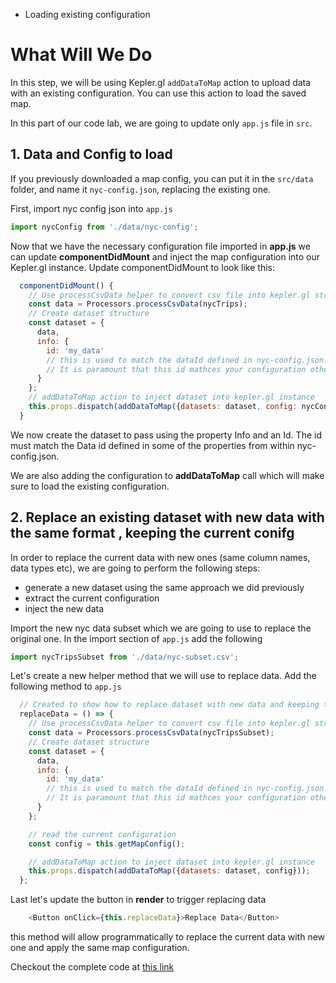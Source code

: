 <!-- INJECT:"KeplerglLoadConfig" heading -->

<ul class='insert learning-objectives'>
  <li>Loading existing configuration</li>
</ul>

# What Will We Do
In this step, we will be using Kepler.gl `addDataToMap` action to upload data with an existing configuration. You can use this action to load the saved map.

In this part of our code lab, we are going to update only `app.js` file in `src`.

## 1. Data and Config to load
If you previously downloaded a map config, you can put it in the `src/data` folder, and name it `nyc-config.json`, replacing the existing one.


First, import nyc config json into `app.js`
```js
import nycConfig from './data/nyc-config';
```

Now that we have the necessary configuration file imported in __app.js__ we can update __componentDidMount__ and inject
the map configuration into our Kepler.gl instance. Update componentDidMount to look like this:

```js
  componentDidMount() {
    // Use processCsvData helper to convert csv file into kepler.gl structure {fields, rows}
    const data = Processors.processCsvData(nycTrips);
    // Create dataset structure
    const dataset = {
      data,
      info: {
        id: 'my_data'
        // this is used to match the dataId defined in nyc-config.json. For more details see API documentation.
        // It is paramount that this id mathces your configuration otherwise the configuration file will be ignored.
      }
    };
    // addDataToMap action to inject dataset into kepler.gl instance
    this.props.dispatch(addDataToMap({datasets: dataset, config: nycConfig}));
  }
```

We now create the dataset to pass using the property Info and an Id. The id must match the Data id defined in some of the properties from within nyc-config.json.

We are also adding the configuration to __addDataToMap__ call which will make sure to load the existing configuration.
 
## 2. Replace an existing dataset with new data with the same format , keeping the current conifg

In order to replace the current data with new ones (same column names, data types etc), we are going to perform the following steps:
- generate a new dataset using the same approach we did previously
- extract the current configuration
- inject the new data

Import the new nyc data subset which we are going to use to replace the original one. 
In the import section of `app.js` add the following
```js
import nycTripsSubset from './data/nyc-subset.csv';
```

Let's create a new helper method that we will use to replace data. Add the following method to `app.js`

```js
  // Created to show how to replace dataset with new data and keeping the same configuration
  replaceData = () => {
    // Use processCsvData helper to convert csv file into kepler.gl structure {fields, rows}
    const data = Processors.processCsvData(nycTripsSubset);
    // Create dataset structure
    const dataset = {
      data,
      info: {
        id: 'my_data'
        // this is used to match the dataId defined in nyc-config.json. For more details see API documentation.
        // It is paramount that this id mathces your configuration otherwise the configuration file will be ignored.
      }
    };

    // read the current configuration
    const config = this.getMapConfig();

    // addDataToMap action to inject dataset into kepler.gl instance
    this.props.dispatch(addDataToMap({datasets: dataset, config}));
  };
```

Last let's update the button in __render__ to trigger replacing data
```js
    <Button onClick={this.replaceData}>Replace Data</Button>
```

this method will allow programmatically to replace the current data with new one and apply the same map configuration.

Checkout the complete code at [this link](https://github.com/uber-common/vis-academy/blob/kepler.gl/src/demos/kepler.gl/3-load-config/src/app.js)
